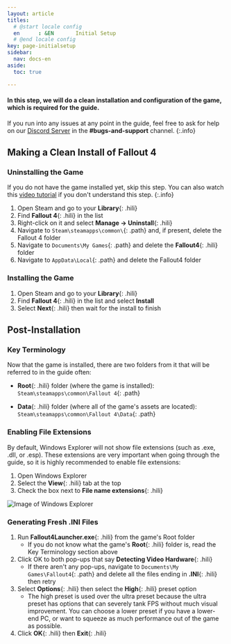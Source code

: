 ```yaml
---
layout: article
titles:
  # @start locale config
  en      : &EN       Initial Setup
  # @end locale config
key: page-initialsetup
sidebar:
  nav: docs-en
aside:
  toc: true

---
```


#### In this step, we will do a clean installation and configuration of the game, which is required for the guide.

If you run into any issues at any point in the guide, feel free to ask for help on our [Discord Server](https://discord.com/invite/BaKsm7Fn4A) in the **#bugs-and-support** channel.
{:.info}


## Making a Clean Install of Fallout 4

### Uninstalling the Game

If you do not have the game installed yet, skip this step.
You can also watch this [video tutorial](https://www.youtube.com/watch?v=zwTJ3jImCiQ) if you don't understand this step. 
{:.info}

  1. Open Steam and go to your **Library**{: .hili}
  2. Find **Fallout 4**{: .hili} in the list
  3. Right-click on it and select **Manage -> Uninstall**{: .hili}
  4. Navigate to `Steam\steamapps\common\`{: .path} and, if present, delete the Fallout 4 folder
  5. Navigate to `Documents\My Games`{: .path} and delete the **Fallout4**{: .hili} folder
  6. Navigate to `AppData\Local`{: .path} and delete the Fallout4 folder


### Installing the Game
  1. Open Steam and go to your **Library**{: .hili}
  2. Find **Fallout 4**{: .hili} in the list and select **Install**
  3. Select **Next**{: .hili} then wait for the install to finish



## Post-Installation
### Key Terminology
Now that the game is installed, there are two folders from it that will be referred to in the guide often:

  - **Root**{: .hili} folder (where the game is installed): `Steam\steamapps\common\Fallout 4`{: .path}

  - **Data**{: .hili} folder (where all of the game's assets are located): `Steam\steamapps\common\Fallout 4\Data`{: .path}

### Enabling File Extensions
By default, Windows Explorer will not show file extensions (such as .exe, .dll, or .esp). These extensions are very important when going through the guide, so it is highly recommended to enable file extensions:

1. Open Windows Explorer
2. Select the **View**{: .hili} tab at the top
3. Check the box next to **File name extensions**{: .hili}

![Image of Windows Explorer](https://themidnightride.github.io/img/show%20file%20extensions.png "How to display file extensions")


### Generating Fresh .INI Files

1. Run **Fallout4Launcher.exe**{: .hili} from the game's Root folder
    - If you do not know what the game's **Root**{: .hili} folder is, read the Key Terminology section above
3. Click OK to both pop-ups that say **Detecting Video Hardware**{: .hili}
    - If there aren't any pop-ups, navigate to `Documents\My Games\Fallout4`{: .path} and delete all the files ending in **.INI**{: .hili} then retry
5. Select **Options**{: .hili} then select the **High**{: .hili} preset option
    - The high preset is used over the ultra preset because the ultra preset has options that can severely tank FPS without much visual improvement. You can choose a lower preset if you have a lower-end PC, or want to squeeze as much performance out of the game as possible.
7. Click **OK**{: .hili} then **Exit**{: .hili}
